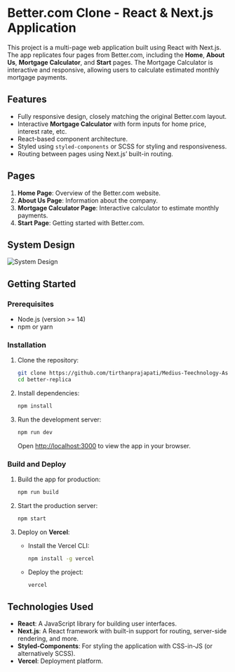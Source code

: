 # Better.com Clone - React & Next.js Application

This project is a multi-page web application built using React with Next.js. The app replicates four pages from Better.com, including the **Home**, **About Us**, **Mortgage Calculator**, and **Start** pages. The Mortgage Calculator is interactive and responsive, allowing users to calculate estimated monthly mortgage payments.

## Features

- Fully responsive design, closely matching the original Better.com layout.
- Interactive **Mortgage Calculator** with form inputs for home price, interest rate, etc.
- React-based component architecture.
- Styled using `styled-components` or SCSS for styling and responsiveness.
- Routing between pages using Next.js’ built-in routing.

## Pages

1. **Home Page**: Overview of the Better.com website.
2. **About Us Page**: Information about the company.
3. **Mortgage Calculator Page**: Interactive calculator to estimate monthly payments.
4. **Start Page**: Getting started with Better.com.

## System Design

![System Design](.better-replica\public\system-design.webp)

## Getting Started

### Prerequisites

- Node.js (version >= 14)
- npm or yarn

### Installation

1. Clone the repository:
   ```bash
   git clone https://github.com/tirthanprajapati/Medius-Teechnology-Assignment
   cd better-replica
   ```

2. Install dependencies:
   ```bash
   npm install
   ```

3. Run the development server:
   ```bash
   npm run dev
   ```
   Open [http://localhost:3000](http://localhost:3000) to view the app in your browser.

### Build and Deploy

1. Build the app for production:
   ```bash
   npm run build
   ```

2. Start the production server:
   ```bash
   npm start
   ```

3. Deploy on **Vercel**:
   - Install the Vercel CLI:
     ```bash
     npm install -g vercel
     ```
   - Deploy the project:
     ```bash
     vercel
     ```

## Technologies Used

- **React**: A JavaScript library for building user interfaces.
- **Next.js**: A React framework with built-in support for routing, server-side rendering, and more.
- **Styled-Components**: For styling the application with CSS-in-JS (or alternatively SCSS).
- **Vercel**: Deployment platform.